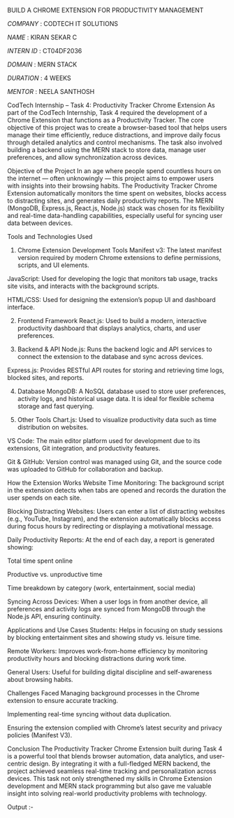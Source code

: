 BUILD A CHROME EXTENSION FOR PRODUCTIVITY MANAGEMENT

*COMPANY* : CODTECH IT SOLUTIONS

*NAME* : KIRAN SEKAR C

*INTERN ID* : CT04DF2036

*DOMAIN* : MERN STACK

*DURATION* : 4 WEEKS

*MENTOR* : NEELA SANTHOSH

CodTech Internship – Task 4: Productivity Tracker Chrome Extension
As part of the CodTech Internship, Task 4 required the development of a Chrome Extension that functions as a Productivity Tracker. The core objective of this project was to create a browser-based tool that helps users manage their time efficiently, reduce distractions, and improve daily focus through detailed analytics and control mechanisms. The task also involved building a backend using the MERN stack to store data, manage user preferences, and allow synchronization across devices.

Objective of the Project
In an age where people spend countless hours on the internet — often unknowingly — this project aims to empower users with insights into their browsing habits. The Productivity Tracker Chrome Extension automatically monitors the time spent on websites, blocks access to distracting sites, and generates daily productivity reports. The MERN (MongoDB, Express.js, React.js, Node.js) stack was chosen for its flexibility and real-time data-handling capabilities, especially useful for syncing user data between devices.

Tools and Technologies Used
1. Chrome Extension Development Tools
Manifest v3: The latest manifest version required by modern Chrome extensions to define permissions, scripts, and UI elements.

JavaScript: Used for developing the logic that monitors tab usage, tracks site visits, and interacts with the background scripts.

HTML/CSS: Used for designing the extension’s popup UI and dashboard interface.

2. Frontend Framework
React.js: Used to build a modern, interactive productivity dashboard that displays analytics, charts, and user preferences.

3. Backend & API
Node.js: Runs the backend logic and API services to connect the extension to the database and sync across devices.

Express.js: Provides RESTful API routes for storing and retrieving time logs, blocked sites, and reports.

4. Database
MongoDB: A NoSQL database used to store user preferences, activity logs, and historical usage data. It is ideal for flexible schema storage and fast querying.

5. Other Tools
Chart.js: Used to visualize productivity data such as time distribution on websites.

VS Code: The main editor platform used for development due to its extensions, Git integration, and productivity features.

Git & GitHub: Version control was managed using Git, and the source code was uploaded to GitHub for collaboration and backup.

How the Extension Works
Website Time Monitoring:
The background script in the extension detects when tabs are opened and records the duration the user spends on each site.

Blocking Distracting Websites:
Users can enter a list of distracting websites (e.g., YouTube, Instagram), and the extension automatically blocks access during focus hours by redirecting or displaying a motivational message.

Daily Productivity Reports:
At the end of each day, a report is generated showing:

Total time spent online

Productive vs. unproductive time

Time breakdown by category (work, entertainment, social media)

Syncing Across Devices:
When a user logs in from another device, all preferences and activity logs are synced from MongoDB through the Node.js API, ensuring continuity.

Applications and Use Cases
Students: Helps in focusing on study sessions by blocking entertainment sites and showing study vs. leisure time.

Remote Workers: Improves work-from-home efficiency by monitoring productivity hours and blocking distractions during work time.

General Users: Useful for building digital discipline and self-awareness about browsing habits.

Challenges Faced
Managing background processes in the Chrome extension to ensure accurate tracking.

Implementing real-time syncing without data duplication.

Ensuring the extension complied with Chrome’s latest security and privacy policies (Manifest V3).

Conclusion
The Productivity Tracker Chrome Extension built during Task 4 is a powerful tool that blends browser automation, data analytics, and user-centric design. By integrating it with a full-fledged MERN backend, the project achieved seamless real-time tracking and personalization across devices. This task not only strengthened my skills in Chrome Extension development and MERN stack programming but also gave me valuable insight into solving real-world productivity problems with technology.

Output :-

